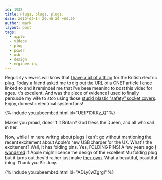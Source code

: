 ```yaml
---
id: 1932
title: Plugs, plugs, plugs.
date: 2015-05-14 20:48:20 +00:00
author: mark
layout: post
tags:
  - apple
  - videos
  - plug
  - power
  - usb
  - design
  - engineering
---
```

Regularly viewers will know that [I have a bit of a thing](/blog/tags#plug) for the British electric plug. Today a friend asked me to dig out the [URL](http://www.cnet.com/uk/news/plug-versus-plug/) of a CNET article [I once linked-to](/blog/2012/05/the-great-british-plug/) and it reminded me that i've been meaning to post this video for ages. It's excellent. And was the piece of evidence I used to finally persuade my wife to stop using those [stupid plastic &#8220;safety&#8221; socket covers](http://www.fatallyflawed.org.uk). Enjoy, domestic electrical system fans!

{% include youtubeembed.html id="UEfP1OKKz_Q" %}

Makes you proud, doesn't it Britain? God bless the Queen, and all who sail in her.

Now, while I'm here writing about plugs I can't go without mentioning the recent excitement about Apple's new USB charger for the UK. What's the excitement? Well, it has folding pins. Yes, FOLDING PINS! A few years ago [I wondered](/blog/2012/03/folding-plug/) if Apple might licence the design of the excellent Mu folding plug but it turns out they'd rather just make [their own](http://store.apple.com/uk/product/MGRL2B/A/apple-5w-usb-power-adapter-folding-pins). What a beautiful, beautiful thing. Thank you Sir Jony.

{% include youtubeembed.html id="ADLy0wZgrgI" %}
